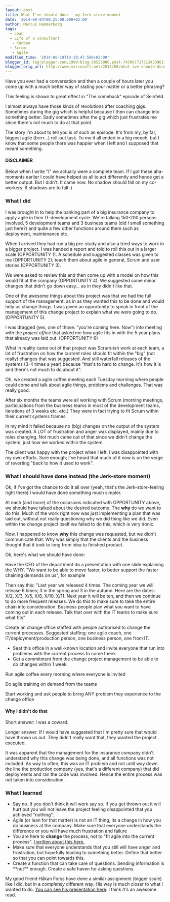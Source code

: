 ```yaml
---
layout: post
title: What I've should done - my Jerk-store moment
date: '2014-08-04T08:25:00.000+02:00'
author: Marcus Hammarberg
tags:
  - Lean
  - Life of a consultant
   - Kanban
  - Scrum
   - Agile
modified_time: '2014-08-10T14:38:47.506+02:00'
blogger_id: tag:blogger.com,1999:blog-36533086.post-7430677175134339617
blogger_orig_url: http://www.marcusoft.net/2014/08/what-ive-should-done-my-jerk-store.html
---
```



<div dir="ltr" style="text-align: left;" trbidi="on">

Have you ever had a conversation and then a couple of hours later you
come up with a much better way of stating your matter or a better
phrasing?

This feeling is shown to great effect in "The comeback" episode of
Seinfeld.

<div class="separator" style="clear: both; text-align: center;">

</div>


I almost always have those kinds of revolutions after coaching gigs.
Sometimes during the gig which is helpful because I then can change into
something better. Sadly sometimes after the gig which just frustrates me
since there's not much to do at that point.

The story I'm about to tell you is of such an episode. It's from my, by
far, biggest agile (brrrr...) roll-out task. To me it all ended in a big
meeeh, but I know that some people there was happier when i left and I
supposed that meant something.

#### DISCLAIMER

Below when I write "I" we actually were a complete team. If I got these
aha-moments earlier I could have helped us all to act differently and
hence get a better output. But I didn't. It came now. No shadow should
fall on my co-workers. If shadows are to fall :)


### What I did

I was brought in to help the banking part of a big insurance company to
apply agile in their IT-development cycle. We're talking 150-200 persons
involved, 5 development teams and 3 business teams (did I smell
something just here?) and quite a few other functions around them such
as deployment, maintenance etc.

When I arrived they had run a big pre-study and also a tried ways to
work in a bigger project. I was handed a report and told to roll this
out in a larger scale (OPPORTUNITY 1). A schedule and suggested classes
was given to me (OPPORTUNITY 2); teach them about agile in general,
Scrum and user stories (OPPORTUNITY 3).

We were asked to review this and then come up with a model on how this
would fit at the company (OPPORTUNITY 4). We suggested some minor
changes that didn't go down easy... as in they didn't like that.

One of the awesome things about this project was that we had the full
support of the management, as in as they wanted this to be done and
would help us change things. I was given an opportunity to speak in
front of the management of this change project to explain what we were
going to do. (OPPORTUNITY 5).

I was dragged (yes, one of those: "you're coming here. Now") into
meeting with the *project office* that asked me how agile fits in with
the 5 year plans that already was laid out. (OPPORTUNITY 6)

What in reality came out of that project was Scrum-ish work at each
team, a lot of frustration on how the current roles should fit within
the "big" (not really) changes that was suggested. And still waterfall
releases of the systems (3-4 times a year) because "that's to hard to
change. It's how it is and there's not much to do about it".

Oh, we created a agile coffee meeting each Tuesday morning where people
could come and talk about agile things, problems and challenges. That
was really good.

After six months the teams were all working with Scrum (morning
meetings, participations from the business teams in most of the
development teams, iterations of 3 weeks etc. etc.) They were in fact
trying to fit Scrum within their current systems frames.

In my mind it failed because no (big) changes on the output of the
system was created. A LOT of frustration and anger was displayed, mainly
due to roles changing. Not much came out of that since we didn't change
the system, just how we worked within the system.

The client was happy with the project when I left. I was disappointed
with my own efforts. Sure enough; I've heard that much of it now is on
the verge of reverting "back to how it used to work".

### What I should have done instead (the Jerk-store moment)

Ok, if I've got the chance to do it all over (yeah, that's the
Jerk-store-feeling right there) I would have done something much
simpler.

At each (and more) of the occasions indicated with OPPORTUNITY above, we
should have talked about the desired outcome. The **why** do we want to
do this. Much of the work right now was just implementing a plan that
was laid out, without not really questioning why we did thing like we
did. Even within the change project itself we failed to do this, which
is very ironic.

Now, I happened to know **why** this change was requested, but we didn't
communicate that. Why was simply that the clients and the business
thought that it took to long from idea to finished product.

Ok, here's what we should have done:

Have the CEO of the department do a presentation with one slide
explaining the WHY. "We want to be able to move faster, to better
support the faster chaining demands on us", for example 

Then say this: "Last year we released 4 times. The coming year we will
release 6 times; 3 in the spring and 3 in the autumn. Here are the
dates: X/2, X/3, X/5, X/8, X/10, X/11. Next year it will be ten, and
then we continue to do more frequent releases. We do this to make sure
to take the entire chain into consideration. Business people plan what
you want to have coming out in each release. Talk that over with the IT
teams to make sure what fits"

Create an change office staffed with people authorised to change the
current processes. Suggested staffing; one agile coach, one
IT/deployment/production person, one business person, one from IT. 

-   Seat this office in a well-known location and invite everyone that
    run into problems with the current process to come there. 
-   Get a commitment from the change project management to be able to do
    changes within 1 week. 

Run agile coffee every morning where everyone is invited

Do agile training on demand from the teams

Start working and ask people to bring ANY problem they experience to the
change office

#### Why I didn't do that

Short answer: I was a coward.

Longer answer: If I would have suggested that I'm pretty sure that would
have thrown us out. They didn't really want that, they wanted the
project executed.

It was apparent that the management for the insurance company didn't
understand why this change was being done, and all functions was not
included. As way to often, this was an IT problem and not until way down
the line the production company (yes, that's a different company) that
did deployments and ran the code was involved. Hence the entire process
was not taken into consideration.

### What I learned

-   Say no. If you don't think it will work say so. If you get thrown
    out it will hurt but you will not leave the project feeling
    disappointed that you achieved "nothing".
-   Agile (or lean for that matter) is not an IT thing, its a change in
    how you do business at the company. Make sure that everyone
    understands the difference or you will have much frustration and
    failure
-   You are here to **change** the process, not to "fit agile into the
    current process".
    <a href="http://www.marcusoft.net/2013/10/YesITalkAboutChange.html"
    target="_blank">I written about this here.</a> 
-   Make sure that everyone understands that you still will have anger
    and frustration, but hopefully leading to something better. Define
    that better so that you can point towards this.
-   Create a function that can take care of questions. Sending
    information is \*\*not\*\* enough. Create a safe haven for asking
    questions. 

My good friend Håkan Forss have done a similar assignment (bigger scale)
like I did, but in a *completely* different way. His way is much closer
to what I wanted to do. <a
href="http://www.slideshare.net/erikschon/the-mental-leaps-at-ericsson-3g"
target="_blank">You can see his presentation here</a>. I think it's an
awesome read. 

</div>
